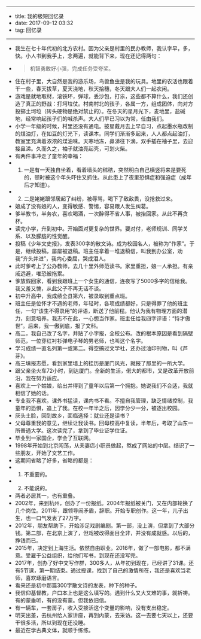 - --
- title: 我的极短回忆录
- date: 2017-09-12 03:32
- tag: 回忆录
- --
- 我生在七十年代初的北方农村。因为父亲是村里的民办教师，我认字早，多，快。小人书到我手上，念两遍，就能背下来，现在还记得两句：
- > 机智勇敢好小强，完成任务受夸奖。
- 住在村子里，大自然是我的游乐场，鸟兽鱼虫是我的玩具。地里的农活也跟着干一些，春天拔草，夏天浇地，秋天拾穗，冬天跟大人们一起农闲。
- 游戏是就地取材，滚铁环，弹球，丢沙包，打尜，这些都不算什么，我们还创造了真正的野战：打坷垃仗。村南村北的孩子，各属一方，组成团体，向对方投掷土坷垃（砖头硬物是绝对禁止的）。在冬天的星月光下，麦地里，盐碱地，经常响起孩子们的喊杀声。大人们早已习以为常，任由我们。
- 小学一年级的时候，村里还没有通电。披星戴月去上早自习，点起墨水瓶改制的煤油灯，在如豆的灯光下，读课本。同学们渐渐多起来，人人都点起油灯，教室里充满着浓浓的煤油味。天寒地冻，鼻涕往下滴，双手插在袖子里，去迎接鼻涕。久而久之，袖子就油亮起壳，可划火柴。
- 有两件事冲走了童年的幸福：
- 1. 一是有一天独自坐着，看着墙头的秫秸，突然明白自己横竖将来是要死的，顿时被这个年头吓住又抓住。从此患上了夜里恐惧症和强迫症（成年后才知道）。
- 2. 二是姥姥跟邻居起了纠纷，被辱骂，喝下了敌敌畏，没抢救过来。
- 娘成了没有娘的人，变得敏感、警惕，容易跟人发生纠葛。
- 爹半教书，半务农，喜欢喝酒，一次醉得不省人事，被抬回家。从此不再贪杯。
- 读完小学，升到初中。开始面对更复杂的世界。要对付，老师规训、同学关系、以及朦胧的性觉醒。
- 投稿《少年文史报》，发表300字的散文诗。成为校园名人，被称为“作家”。于是，继续投稿，屡屡被退稿。班主任拿着一堆退稿信，叫我到办公室，劝我“齐头并进”，我内心委屈，哭成泪人。
- 此时爹考上了公办教师，去几十里外师范读书。家里重担，娘一人承担。有亲戚远避，唯恐被拖累。
- 爹放假回家，看到我跟班上一个女生的通信，连夜写了5000多字的信给我。我又羞又愧，从此父子不再无话不谈。
- 初中升高中，我成绩全县第六，被录取到重点班。
- 班主任是位怀才不遇的老师，年轻时，各项成绩都好，只是得罪了他的班主任，一句“该生不得录用”的评语，断送了他前程。他认为我有物理方面的潜力，刻意培养。我志不在此，一心想当作家。班主任给我四字评语：“恃才傲世”。后来，我一傲到底，报了文科。
- 高二，我自己改了名字，并贴了小字报，全校公布。改的根本原因是看到隔壁师范，一位穿红衬衫弹电子琴的男老师，也叫这个名字。
- 学习成绩一直名列第一或第二。得空搞过文学社，还办过油印刊物，叫《芦芽》。
- 高三填报志愿，看到家里墙上的挂历是厦门风光，就报了那里的一所大学。
- 跟父亲坐火车72小时，到达厦门。全新的生活，偌大的都市，又是改革开放前沿，我在努力适应。
- 喜欢上一个姑娘，给出并得到了童年以后第一个拥抱。她说我们不合适，我就相信了她的话。
- 专业我不喜欢。课外书猛读，课内书不看。不擅自我管理，缺乏情绪控制，我童年的恐惧，追上了我。在校一年半之后，因学分少一分，被逐出校园。
- 灰头土脸，回到故乡，面临选择：就业还是读书？
- 父母尊重我的意见，继续让我读书。回母校高中复读，半年后，考取了山东一所普通大学。这次读完了，拿到了毕业证学位证。
- 毕业到一家国企，学会了互联网。
- 1998年开始到北京闯荡，从夫妻店小职员做起，熬成了网站的中层。结识了一些朋友，开始了文艺工作。
- 这期间省略了好多，省略的都是：
- 1. 不重要的。
- 2. 不能说的。
- 两者必居其一，也有重叠。
- 2002年，来到杭州，创办了一份报纸。2004年报纸被关门，又在内部轮换了几个岗位。2011年，跟领导闹矛盾，辞职。开始专职创作。这一年，儿子出生，也一口气发表了27万字。
- 2012年，朋友帮助下，开始涉足戏剧编剧。第一部，没上演，但拿到了大部分钱。第二部，在北京上演了，但戏被改得面目全非，并没有成就感。以后的，挣钱而已。
- 2015年，决定到上海生活。依然自由职业。2016年，做了一部电影，都不满意。受雇于公益组织，给他们写书，到现在还没写完。
- 2017年，创办了好中文写作群，300多人，从年初到现在，已经讲了31课。还有5节课，第一期结束。通过授课，找到了自己的激情所在，我还是喜欢当老师，喜欢琢磨语言。
- 看来还是初中那篇300字散文诗的发表，种下的种子。
- 我信仰基督教，户口本上也是这么填写的。遇到什么又大又难的事，就祈祷。有的蒙垂听，有的没有蒙。但我依旧信。
- 有一辆车，一套房子，收入受接活这个变量的影响，没有支出稳定。
- 明天出差，去杭州给人家讲座，再到内蒙，去采访。这一去要七天以上，还要干很多活，所以到现在还没睡。
- 最近在学古典文体，就顺手练练。
